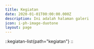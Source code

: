 ```yaml
---
title: Kegiatan
date: 2020-01-01T00:00:00.000Z
description: Ini adalah halaman galeri
icon: i-ph-image-duotone
layout: page
---
```


::kegiatan-list{path="kegiatan"}
::
